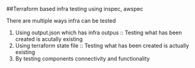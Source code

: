 ##Terraform based infra testing using inspec, awspec 

There are multiple  ways infra can be tested

1. Using output.json which has infra outpus :: Testing what has been created is acutally existing
2. Using terraform state file  :: Testing what has been created is actually existing
3. By testing components connectivity and functionality
